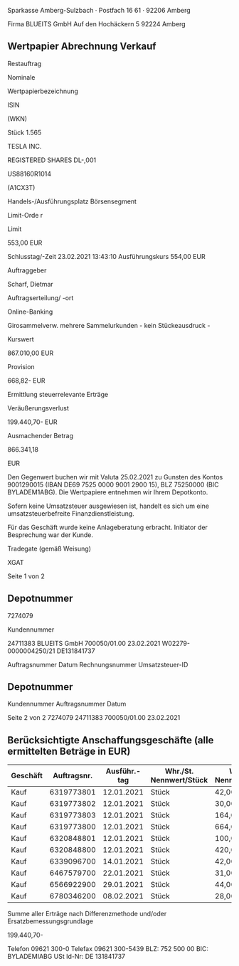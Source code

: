 <!-- image -->

Sparkasse Amberg-Sulzbach · Postfach 16 61 · 92206 Amberg

Firma BLUEITS GmbH Auf den Hochäckern 5 92224 Amberg

## Wertpapier Abrechnung Verkauf

Restauftrag

Nominale

Wertpapierbezeichnung

ISIN

(WKN)

Stück 1.565

TESLA INC.

REGISTERED SHARES DL-,001

US88160R1014

(A1CX3T)

Handels-/Ausführungsplatz Börsensegment

Limit-Orde r

Limit

553,00 EUR

Schlusstag/-Zeit 23.02.2021 13:43:10 Ausführungskurs 554,00 EUR

Auftraggeber

Scharf, Dietmar

Auftragserteilung/ -ort

Online-Banking

Girosammelverw. mehrere Sammelurkunden - kein Stückeausdruck -

Kurswert

867.010,00 EUR

Provision

668,82- EUR

Ermittlung steuerrelevante Erträge

Veräußerungsverlust

199.440,70- EUR

Ausmachender Betrag

866.341,18

EUR

Den Gegenwert buchen wir mit Valuta 25.02.2021 zu Gunsten des Kontos 9001290015 (IBAN DE69 7525 0000 9001 2900 15), BLZ 75250000 (BIC BYLADEM1ABG). Die Wertpapiere entnehmen wir Ihrem Depotkonto.

Sofern keine Umsatzsteuer ausgewiesen ist, handelt es sich um eine umsatzsteuerbefreite Finanzdienstleistung.

Für das Geschäft wurde keine Anlageberatung erbracht. Initiator der Besprechung war der Kunde.

Tradegate (gemäß Weisung)

XGAT

Seite 1 von 2

## Depotnummer

7274079

Kundennummer

24711383 BLUEITS GmbH 700050/01.00 23.02.2021 W02279-0000004250/21 DE131841737

Auftragsnummer Datum Rechnungsnummer Umsatzsteuer-ID

<!-- image -->

## Depotnummer

Kundennummer Auftragsnummer Datum

Seite 2 von 2 7274079 24711383 700050/01.00 23.02.2021

## Berücksichtigte Anschaffungsgeschäfte (alle ermittelten Beträge in EUR)

| Geschäft   |   Auftragsnr. | Ausführ.-tag   | Whr./St. Nennwert/Stück   | Whr./St. Nennwert/Stück   | AS-Kosten   | Erlös      | ant. Ergebnis   |     |
|------------|---------------|----------------|---------------------------|---------------------------|-------------|------------|-----------------|-----|
| Kauf       |    6319773801 | 12.01.2021     | Stück                     | 42,0000                   | 28.413,00-  | 23.250,05  | 5.162,95-       | (D) |
| Kauf       |    6319773802 | 12.01.2021     | Stück                     | 30,0000                   | 20.310,00-  | 16.607,18  | 3.702,82-       | (D) |
| Kauf       |    6319773803 | 12.01.2021     | Stück                     | 164,0000                  | 111.028,00- | 90.785,91  | 20.242,09-      | (D) |
| Kauf       |    6319773800 | 12.01.2021     | Stück                     | 664,0000                  | 454.005,66- | 367.572,23 | 86.433,43-      | (D) |
| Kauf       |    6320848801 | 12.01.2021     | Stück                     | 100,0000                  | 67.700,00-  | 55.357,26  | 12.342,74-      | (D) |
| Kauf       |    6320848800 | 12.01.2021     | Stück                     | 420,0000                  | 284.595,23- | 232.500,51 | 52.094,72-      | (D) |
| Kauf       |    6339096700 | 14.01.2021     | Stück                     | 42,0000                   | 28.958,98-  | 23.250,05  | 5.708,93-       | (D) |
| Kauf       |    6467579700 | 22.01.2021     | Stück                     | 31,0000                   | 21.364,31-  | 17.160,75  | 4.203,56-       | (D) |
| Kauf       |    6566922900 | 29.01.2021     | Stück                     | 44,0000                   | 29.756,76-  | 24.357,20  | 5.399,56-       | (D) |
| Kauf       |    6780346200 | 08.02.2021     | Stück                     | 28,0000                   | 19.649,94-  | 15.500,04  | 4.149,90-       | (D) |

Summe aller Erträge nach Differenzmethode und/oder Ersatzbemessungsgrundlage

199.440,70-

Telefon 09621 300-0 Telefax 09621 300-5439 BLZ: 752 500 00 BIC: BYLADEMIABG USt Id-Nr: DE 131841737